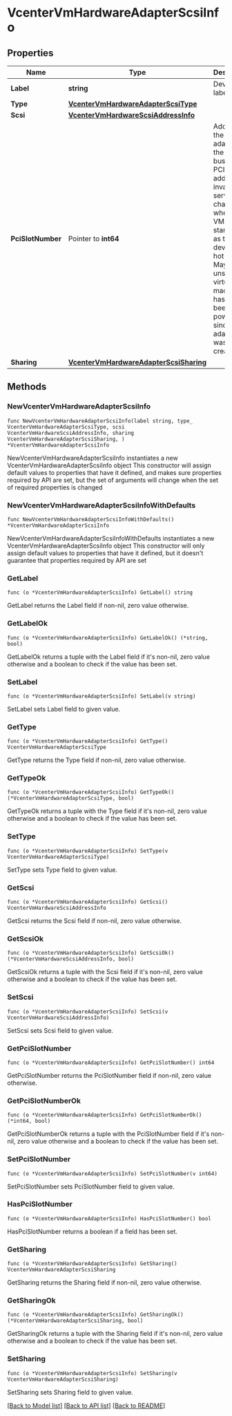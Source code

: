 # VcenterVmHardwareAdapterScsiInfo

## Properties

Name | Type | Description | Notes
------------ | ------------- | ------------- | -------------
**Label** | **string** | Device label. | 
**Type** | [**VcenterVmHardwareAdapterScsiType**](VcenterVmHardwareAdapterScsiType.md) |  | 
**Scsi** | [**VcenterVmHardwareScsiAddressInfo**](VcenterVmHardwareScsiAddressInfo.md) |  | 
**PciSlotNumber** | Pointer to **int64** | Address of the SCSI adapter on the PCI bus. If the PCI address is invalid, the server will change it when the VM is started or as the device is hot added. May be unset if the virtual machine has never been powered on since the adapter was created. | [optional] 
**Sharing** | [**VcenterVmHardwareAdapterScsiSharing**](VcenterVmHardwareAdapterScsiSharing.md) |  | 

## Methods

### NewVcenterVmHardwareAdapterScsiInfo

`func NewVcenterVmHardwareAdapterScsiInfo(label string, type_ VcenterVmHardwareAdapterScsiType, scsi VcenterVmHardwareScsiAddressInfo, sharing VcenterVmHardwareAdapterScsiSharing, ) *VcenterVmHardwareAdapterScsiInfo`

NewVcenterVmHardwareAdapterScsiInfo instantiates a new VcenterVmHardwareAdapterScsiInfo object
This constructor will assign default values to properties that have it defined,
and makes sure properties required by API are set, but the set of arguments
will change when the set of required properties is changed

### NewVcenterVmHardwareAdapterScsiInfoWithDefaults

`func NewVcenterVmHardwareAdapterScsiInfoWithDefaults() *VcenterVmHardwareAdapterScsiInfo`

NewVcenterVmHardwareAdapterScsiInfoWithDefaults instantiates a new VcenterVmHardwareAdapterScsiInfo object
This constructor will only assign default values to properties that have it defined,
but it doesn't guarantee that properties required by API are set

### GetLabel

`func (o *VcenterVmHardwareAdapterScsiInfo) GetLabel() string`

GetLabel returns the Label field if non-nil, zero value otherwise.

### GetLabelOk

`func (o *VcenterVmHardwareAdapterScsiInfo) GetLabelOk() (*string, bool)`

GetLabelOk returns a tuple with the Label field if it's non-nil, zero value otherwise
and a boolean to check if the value has been set.

### SetLabel

`func (o *VcenterVmHardwareAdapterScsiInfo) SetLabel(v string)`

SetLabel sets Label field to given value.


### GetType

`func (o *VcenterVmHardwareAdapterScsiInfo) GetType() VcenterVmHardwareAdapterScsiType`

GetType returns the Type field if non-nil, zero value otherwise.

### GetTypeOk

`func (o *VcenterVmHardwareAdapterScsiInfo) GetTypeOk() (*VcenterVmHardwareAdapterScsiType, bool)`

GetTypeOk returns a tuple with the Type field if it's non-nil, zero value otherwise
and a boolean to check if the value has been set.

### SetType

`func (o *VcenterVmHardwareAdapterScsiInfo) SetType(v VcenterVmHardwareAdapterScsiType)`

SetType sets Type field to given value.


### GetScsi

`func (o *VcenterVmHardwareAdapterScsiInfo) GetScsi() VcenterVmHardwareScsiAddressInfo`

GetScsi returns the Scsi field if non-nil, zero value otherwise.

### GetScsiOk

`func (o *VcenterVmHardwareAdapterScsiInfo) GetScsiOk() (*VcenterVmHardwareScsiAddressInfo, bool)`

GetScsiOk returns a tuple with the Scsi field if it's non-nil, zero value otherwise
and a boolean to check if the value has been set.

### SetScsi

`func (o *VcenterVmHardwareAdapterScsiInfo) SetScsi(v VcenterVmHardwareScsiAddressInfo)`

SetScsi sets Scsi field to given value.


### GetPciSlotNumber

`func (o *VcenterVmHardwareAdapterScsiInfo) GetPciSlotNumber() int64`

GetPciSlotNumber returns the PciSlotNumber field if non-nil, zero value otherwise.

### GetPciSlotNumberOk

`func (o *VcenterVmHardwareAdapterScsiInfo) GetPciSlotNumberOk() (*int64, bool)`

GetPciSlotNumberOk returns a tuple with the PciSlotNumber field if it's non-nil, zero value otherwise
and a boolean to check if the value has been set.

### SetPciSlotNumber

`func (o *VcenterVmHardwareAdapterScsiInfo) SetPciSlotNumber(v int64)`

SetPciSlotNumber sets PciSlotNumber field to given value.

### HasPciSlotNumber

`func (o *VcenterVmHardwareAdapterScsiInfo) HasPciSlotNumber() bool`

HasPciSlotNumber returns a boolean if a field has been set.

### GetSharing

`func (o *VcenterVmHardwareAdapterScsiInfo) GetSharing() VcenterVmHardwareAdapterScsiSharing`

GetSharing returns the Sharing field if non-nil, zero value otherwise.

### GetSharingOk

`func (o *VcenterVmHardwareAdapterScsiInfo) GetSharingOk() (*VcenterVmHardwareAdapterScsiSharing, bool)`

GetSharingOk returns a tuple with the Sharing field if it's non-nil, zero value otherwise
and a boolean to check if the value has been set.

### SetSharing

`func (o *VcenterVmHardwareAdapterScsiInfo) SetSharing(v VcenterVmHardwareAdapterScsiSharing)`

SetSharing sets Sharing field to given value.



[[Back to Model list]](../README.md#documentation-for-models) [[Back to API list]](../README.md#documentation-for-api-endpoints) [[Back to README]](../README.md)


